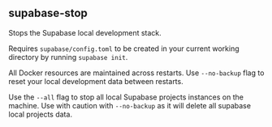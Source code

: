 ## supabase-stop

Stops the Supabase local development stack.

Requires `supabase/config.toml` to be created in your current working directory by running `supabase init`.

All Docker resources are maintained across restarts.  Use `--no-backup` flag to reset your local development data between restarts.

Use the `--all` flag to stop all local Supabase projects instances on the machine. Use with caution with `--no-backup` as it will delete all supabase local projects data.